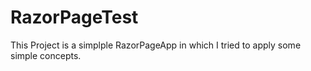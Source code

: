 # RazorPageTest
This Project is a simplple RazorPageApp in which I tried to apply some simple concepts.

